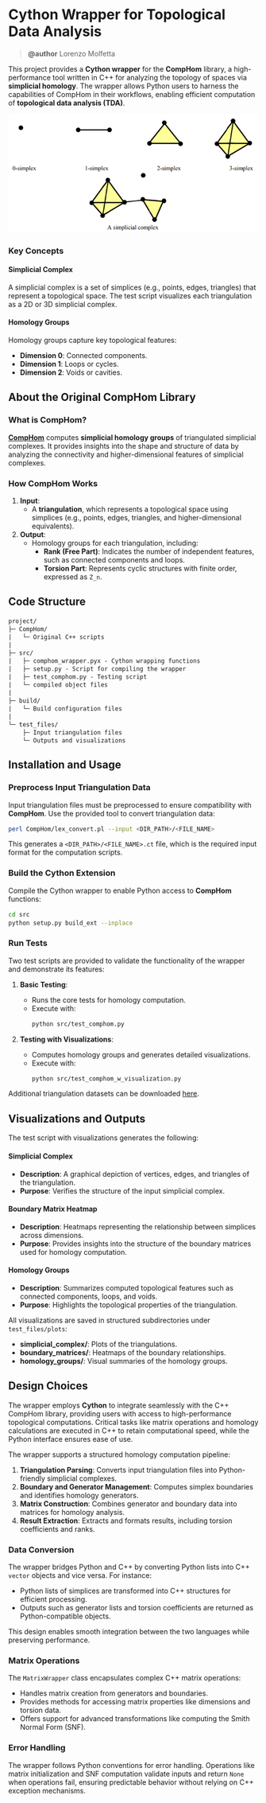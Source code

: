 # Cython Wrapper for Topological Data Analysis
> **@author** Lorenzo Molfetta

This project provides a **Cython wrapper** for the **CompHom** library, a high-performance tool written in C++ for analyzing the topology of spaces via **simplicial homology**. The wrapper allows Python users to harness the capabilities of CompHom in their workflows, enabling efficient computation of **topological data analysis (TDA)**.

![Simplicial Complex Example](assets/sim_complex.png)

### **Key Concepts**

#### **Simplicial Complex**
A simplicial complex is a set of simplices (e.g., points, edges, triangles) that represent a topological space. The test script visualizes each triangulation as a 2D or 3D simplicial complex.

#### **Homology Groups**
Homology groups capture key topological features:
- **Dimension 0**: Connected components.
- **Dimension 1**: Loops or cycles.
- **Dimension 2**: Voids or cavities.


## About the Original CompHom Library

### **What is CompHom?**
[**CompHom**](https://github.com/Pseudomanifold/CompHom) computes **simplicial homology groups** of triangulated simplicial complexes. It provides insights into the shape and structure of data by analyzing the connectivity and higher-dimensional features of simplicial complexes.


### **How CompHom Works**
1. **Input**: 
   - A **triangulation**, which represents a topological space using simplices (e.g., points, edges, triangles, and higher-dimensional equivalents).
2. **Output**: 
   - Homology groups for each triangulation, including:
     - **Rank (Free Part)**: Indicates the number of independent features, such as connected components and loops.
     - **Torsion Part**: Represents cyclic structures with finite order, expressed as `Z_n`.



## Code Structure

```
project/
├─ CompHom/
|   └─ Original C++ scripts
|
├─ src/
|   ├─ comphom_wrapper.pyx - Cython wrapping functions
|   ├─ setup.py - Script for compiling the wrapper
|   ├─ test_comphom.py - Testing script
|   └─ compiled object files
|
├─ build/
|   └─ Build configuration files
|
└─ test_files/
    ├─ Input triangulation files
    └─ Outputs and visualizations
```

## Installation and Usage

### Preprocess Input Triangulation Data
Input triangulation files must be preprocessed to ensure compatibility with **CompHom**. Use the provided tool to convert triangulation data:
```bash
perl CompHom/lex_convert.pl --input <DIR_PATH>/<FILE_NAME>
```
This generates a `<DIR_PATH>/<FILE_NAME>.ct` file, which is the required input format for the computation scripts.

### Build the Cython Extension
Compile the Cython wrapper to enable Python access to **CompHom** functions:
```bash
cd src
python setup.py build_ext --inplace
```

### Run Tests
Two test scripts are provided to validate the functionality of the wrapper and demonstrate its features:

1. **Basic Testing**: 
   - Runs the core tests for homology computation.
   - Execute with:
     ```bash
     python src/test_comphom.py
     ```

2. **Testing with Visualizations**:
   - Computes homology groups and generates detailed visualizations.
   - Execute with:
     ```bash
     python src/test_comphom_w_visualization.py
     ```

Additional triangulation datasets can be downloaded [here](https://www3.math.tu-berlin.de/IfM/Nachrufe/Frank_Lutz/stellar/mixed.html).


## Visualizations and Outputs

The test script with visualizations generates the following:

#### Simplicial Complex
- **Description**: A graphical depiction of vertices, edges, and triangles of the triangulation.
- **Purpose**: Verifies the structure of the input simplicial complex.

#### Boundary Matrix Heatmap
- **Description**: Heatmaps representing the relationship between simplices across dimensions.
- **Purpose**: Provides insights into the structure of the boundary matrices used for homology computation.

#### Homology Groups
- **Description**: Summarizes computed topological features such as connected components, loops, and voids.
- **Purpose**: Highlights the topological properties of the triangulation.

All visualizations are saved in structured subdirectories under `test_files/plots`:
- **simplicial_complex/**: Plots of the triangulations.
- **boundary_matrices/**: Heatmaps of the boundary relationships.
- **homology_groups/**: Visual summaries of the homology groups.


## Design Choices

The wrapper employs **Cython** to integrate seamlessly with the C++ CompHom library, providing users with access to high-performance topological computations. Critical tasks like matrix operations and homology calculations are executed in C++ to retain computational speed, while the Python interface ensures ease of use.

The wrapper supports a structured homology computation pipeline:
1. **Triangulation Parsing**: Converts input triangulation files into Python-friendly simplicial complexes.
2. **Boundary and Generator Management**: Computes simplex boundaries and identifies homology generators.
3. **Matrix Construction**: Combines generator and boundary data into matrices for homology analysis.
4. **Result Extraction**: Extracts and formats results, including torsion coefficients and ranks.

### Data Conversion

The wrapper bridges Python and C++ by converting Python lists into C++ `vector` objects and vice versa. For instance:
- Python lists of simplices are transformed into C++ structures for efficient processing.
- Outputs such as generator lists and torsion coefficients are returned as Python-compatible objects.

This design enables smooth integration between the two languages while preserving performance.

### Matrix Operations

The `MatrixWrapper` class encapsulates complex C++ matrix operations:
- Handles matrix creation from generators and boundaries.
- Provides methods for accessing matrix properties like dimensions and torsion data.
- Offers support for advanced transformations like computing the Smith Normal Form (SNF).

### Error Handling

The wrapper follows Python conventions for error handling. Operations like matrix initialization and SNF computation validate inputs and return `None` when operations fail, ensuring predictable behavior without relying on C++ exception mechanisms.